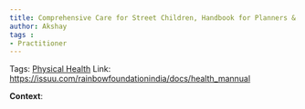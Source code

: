 ```yaml
---
title: Comprehensive Care for Street Children, Handbook for Planners & Practitioners, Finance
author: Akshay 
tags :
- Practitioner
---
```

Tags: [Physical Health](Volume%201/Roll%20Ups/Physical%20Health/Physical%20Health.md)
Link: https://issuu.com/rainbowfoundationindia/docs/health_mannual

**Context**: 

